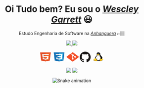 <div>
  <h1 align="center">Oi Tudo bem? Eu sou o <a href="https://www.linkedin.com/in/wescleygarrett/"><i>Wescley Garrett</i></a> 😃️</h1>
  <p align="center">Estudo Engenharia de Software na <a href="https://www.anhanguera.com/"><i>Anhanguera</i></a><span> 👉🏽️</span>
  </a>
</div>

<div align="center">
  <a href="https://github.com/wescleygarrett">
    <img height="150em" src="https://github-readme-stats.vercel.app/api?username=wescleygarrett&count_private=true&include_all_commits=true&show_icons=true&theme=dracula&hide_border=false&show_owner=true"/>
    <img height="150em" src="https://github-readme-stats.vercel.app/api/top-langs/?username=wescleygarrett&theme=dracula&hide_border=false&&layout=compact"/>
  </a>
</div>

<div align="center" valign="top"><br>
  <img align="center" alt="HTML" height="30" width="40" src="https://raw.githubusercontent.com/devicons/devicon/master/icons/html5/html5-original.svg">
  <img align="center" alt="CSS" height="30" width="40" src="https://raw.githubusercontent.com/devicons/devicon/master/icons/css3/css3-original.svg">
  <img align="center" alt="git" height="30" width="40" src="https://raw.githubusercontent.com/devicons/devicon/master/icons/git/git-original.svg">
  <img align="center" alt="github" height="35" width="35" src="/assets/GitHub.png">
  <img align="center" alt="linux" height="30" width="40" src="https://raw.githubusercontent.com/devicons/devicon/master/icons/linux/linux-original.svg">
</div>

<br>
<div align="center">
  <a href="https://www.linkedin.com/in/wescleygarrett/" target="_blank"><img src="https://img.shields.io/badge/-LinkedIn-%230077B5?style=for-the-badge&logo=linkedin&logoColor=white" target="_blank"></a> 
  <a href="mailto:wescleycco@gmail.com"><img src="https://img.shields.io/badge/-Gmail-%23333?style=for-the-badge&logo=gmail&logoColor=white" target="_blank"></a>
</div>

<div align="center">
  
  ![Snake animation](https://github.com/danielbped/danielbped/blob/output/github-contribution-grid-snake.svg)
  
</div>
